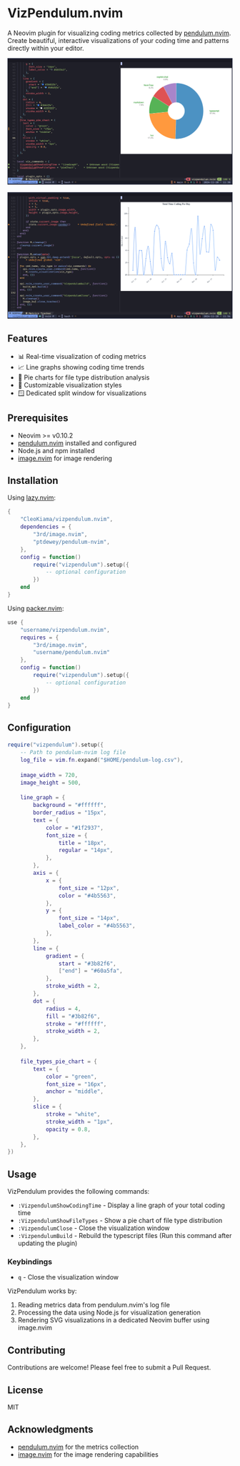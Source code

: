 # VizPendulum.nvim

A Neovim plugin for visualizing coding metrics collected by [pendulum.nvim](https://github.com/link-to-pendulum). Create beautiful, interactive visualizations of your coding time and patterns directly within your editor.

![top_five_file_types](./assets/top_file_types.png)

![total_time_coding_lineGraph](./assets/total_time_lineGraph.png)

## Features

- 📊 Real-time visualization of coding metrics
- 📈 Line graphs showing coding time trends
- 🥧 Pie charts for file type distribution analysis
- 🎨 Customizable visualization styles
- 🪟 Dedicated split window for visualizations

## Prerequisites

- Neovim >= v0.10.2
- [pendulum.nvim](https://github.com/ptdewey/pendulum-nvim) installed and configured
- Node.js and npm installed
- [image.nvim](https://github.com/3rd/image.nvim) for image rendering

## Installation

Using [lazy.nvim](https://github.com/folke/lazy.nvim):

```lua
{
    "CleoKiama/vizpendulum.nvim",
    dependencies = {
        "3rd/image.nvim",
        "ptdewey/pendulum-nvim",
    },
    config = function()
        require("vizpendulum").setup({
            -- optional configuration
        })
    end
}
```

Using [packer.nvim](https://github.com/wbthomason/packer.nvim):

```lua
use {
    "username/vizpendulum.nvim",
    requires = {
        "3rd/image.nvim",
        "username/pendulum.nvim"
    },
    config = function()
        require("vizpendulum").setup({
            -- optional configuration
        })
    end
}
```

## Configuration

```lua
require("vizpendulum").setup({
    -- Path to pendulum-nvim log file
	log_file = vim.fn.expand("$HOME/pendulum-log.csv"),

    image_width = 720,
    image_height = 500,

    line_graph = {
        background = "#ffffff",
        border_radius = "15px",
        text = {
            color = "#1f2937",
            font_size = {
                title = "18px",
                regular = "14px",
            },
        },
        axis = {
            x = {
                font_size = "12px",
                color = "#4b5563",
            },
            y = {
                font_size = "14px",
                label_color = "#4b5563",
            },
        },
        line = {
            gradient = {
                start = "#3b82f6",
                ["end"] = "#60a5fa",
            },
            stroke_width = 2,
        },
        dot = {
            radius = 4,
            fill = "#3b82f6",
            stroke = "#ffffff",
            stroke_width = 2,
        },
    },

    file_types_pie_chart = {
        text = {
            color = "green",
            font_size = "16px",
            anchor = "middle",
        },
        slice = {
            stroke = "white",
            stroke_width = "1px",
            opacity = 0.8,
        },
    },
})
```

## Usage

VizPendulum provides the following commands:

- `:VizpendulumShowCodingTime` - Display a line graph of your total coding time
- `:VizpendulumShowFileTypes` - Show a pie chart of file type distribution
- `:VizpendulumClose` - Close the visualization window
- `:VizpendulumBuild` - Rebuild the typescript files (Run this command after updating the plugin)

### Keybindings

- `q` - Close the visualization window

VizPendulum works by:

1. Reading metrics data from pendulum.nvim's log file
2. Processing the data using Node.js for visualization generation
3. Rendering SVG visualizations in a dedicated Neovim buffer using image.nvim

## Contributing

Contributions are welcome! Please feel free to submit a Pull Request.

## License

MIT

## Acknowledgments

- [pendulum.nvim](https://github.com/ptdewey/pendulum-nvim) for the metrics collection
- [image.nvim](https://github.com/3rd/image.nvim) for the image rendering capabilities
